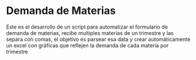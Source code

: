# Demanda de Materias
Este es el desarrollo de un script para automatizar el formulario de demanda de materias, recibe multiples materias de un trimestre y las separa con comas, el objetivo es parsear esa data y crear automáticamente un excel con gráficas que reflejen la demanda de cada materia por trimestre
